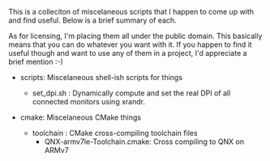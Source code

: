 This is a colleciton of miscelaneous scripts that I happen to come up with
and find useful.  Below is a brief summary of each.

As for licensing, I'm placing them all under the public domain.  This
basically means that you can do whatever you want with it.  If you happen to
find it useful though and want to use any of them in a project, I'd appreciate
a brief mention :-)

* scripts: Miscelaneous shell-ish scripts for things
  * set_dpi.sh : Dynamically compute and set the real DPI of all connected monitors using xrandr.

* cmake:  Miscelaneous CMake things
  * toolchain :  CMake cross-compiling toolchain files
    * QNX-armv7le-Toolchain.cmake: Cross compiling to QNX on ARMv7
